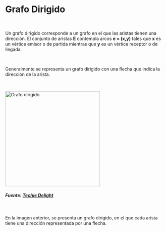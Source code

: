 # Grafo Dirigido

&nbsp;

Un grafo dirigido corresponde a un grafo en el que las aristas tienen una dirección. El conjunto de aristas **E** contempla arcos **e = (x,y)** tales que **x** es un vértice emisor o de partida mientras que **y** es un vértice receptor o de llegada.

&nbsp;

Generalmente se representa un grafo dirigido con una flecha que indica la dirección de la arista.

&nbsp;

<img src="https://www.techiedelight.com/wp-content/uploads/Eulerian-path-for-directed-graphs.png" width="300" height="300" alt="Grafo dirigido" />

##### Fuente: [Techie Delight](https://www.techiedelight.com/eulerian-path-directed-graph/)

&nbsp;

En la imagen anterior, se presenta un grafo dirigido, en el que cada arista tiene una dirección representada por una flecha.